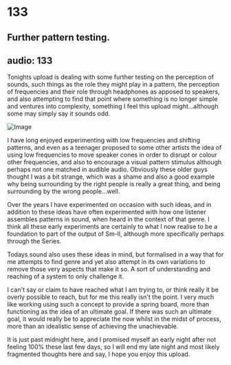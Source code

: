 # 133
## Further pattern testing.
audio: 133
---
Tonights upload is dealing with some further testing on the perception of sounds, such things as the role they might play in a pattern, the perception of frequencies and their role through headphones as apposed to speakers, and also attempting to find that point where something is no longer simple and ventures into complexity, something I feel this upload might…although some may simply say it sounds odd.

![Image](/assets/img/Snd-133.jpg)

I have long enjoyed experimenting with low frequencies and shifting patterns, and even as a teenager proposed to some other artists the idea of using low frequencies to move speaker cones in order to disrupt or colour other frequencies, and also to encourage a visual pattern stimulus although perhaps not one matched in audible audio. Obviously these older guys thought I was a bit strange, which was a shame and also a good example why being surrounding by the right people is really a great thing, and being surrounding by the wrong people…well.

Over the years I have experimented on occasion with such ideas, and in addition to these ideas have often experimented with how one listener assembles patterns in sound, when heard in the context of that genre. I think all these early experiments are certainly to what I now realise to be a foundation to part of the output of Sm-ll, although more specifically perhaps through the Series.

Todays sound also uses these ideas in mind, but formalised in a way that for me attempts to find genre and yet also attempt in its own variations to remove those very aspects that make it so. A sort of understanding and reaching of a system to only challenge it.

I can't say or claim to have reached what I am trying to, or think really it be overly possible to reach, but for me this really isn't the point. I very much like working using such a concept to provide a spring board, more than functioning as the idea of an ultimate goal. If there was such an ultimate goal, it would really be to appreciate the now whilst in the midst of process, more than an idealistic sense of achieving the unachievable.

It is just past midnight here, and I promised myself an early night after not feeling 100% these last few days, so I will end my late night and most likely fragmented thoughts here and say, I hope you enjoy this upload.